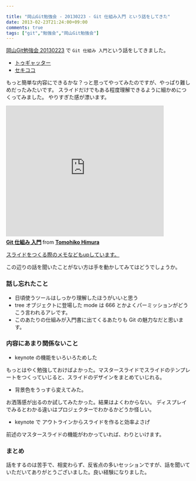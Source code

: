 ```yaml
---

title: "岡山Git勉強会 - 20130223 - Git 仕組み入門 という話をしてきた"
date: 2013-02-23T21:24:00+09:00
comments: true
tags: ["git","勉強会","岡山Git勉強会"]
---
```


[岡山Git勉強会 20130223](http://local.aguuu.com/events/11120) で `Git 仕組み 入門`という話をしてきました。

* [トゥギャッター](http://togetter.com/li/460974)
* [セキココ](http://sekico.co/zaseki/95)

もっと簡単な内容にできるかな？っと思ってやってみたのですが、やっぱり難しめだったみたいです。
スライドだけでもある程度理解できるように細かめにつくってみました。
やりすぎた感が漂います。


<iframe src="http://www.slideshare.net/slideshow/embed_code/16716062" width="427" height="356" frameborder="0" marginwidth="0" marginheight="0" scrolling="no" style="border:1px solid #CCC;border-width:1px 1px 0;margin-bottom:5px" allowfullscreen webkitallowfullscreen mozallowfullscreen> </iframe> <div style="margin-bottom:5px"> <strong> <a href="http://www.slideshare.net/TomohikoHimura/git-16716062" title="Git 仕組み 入門" target="_blank">Git 仕組み 入門</a> </strong> from <strong><a href="http://www.slideshare.net/TomohikoHimura" target="_blank">Tomohiko Himura</a></strong> </div>

[スライドをつくる際のメモなどもupしています。](https://github.com/eiel/okagit-object)

この辺りの話を聞いたことがない方は手を動かしてみてはどうでしょうか。

### 話し忘れたこと

* 日頃使うツールはしっかり理解したほうがいいと思う
* tree  オブジェクトに登場した mode は 666 とかよくパーミッションがどうこう言われるアレです。
* このあたりの仕組みが入門書に出てくるあたりも Git の魅力なだと思います。


### 内容にあまり関係ないこと

* keynote の機能をいろいろためした

もっとはやく勉強しておけばよかった。マスタースライドでスライドのテンプレートをつくっていじると、スライドのデザインをまとめていじれる。

* 背景色をうっすら変えてみた。

お洒落感が出るのか試してみたかった。結果はよくわからない。
ディスプレイでみるとわかる違いはプロジェクターでわかるかどうか怪しい。

* keynote で アウトラインからスライドを作ると効率よさげ

前述のマスタースライドの機能がわかっていれば、わりといけます。

### まとめ

話をするのは苦手で、相変わらず、反省点の多いセッションですが、話を聞いていただいてありがとうございました。良い経験になりました。
